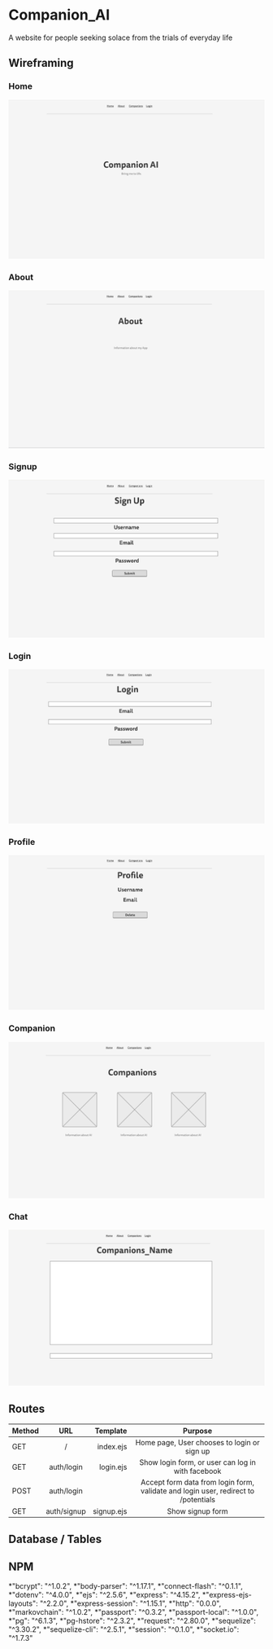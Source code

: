 # Companion_AI
A website for people seeking solace from the trials of everyday life

## Wireframing

### Home
![](wireframe/Home.png?raw=true)
### About
![](wireframe/about.png?raw=true)
### Signup
![](wireframe/Signup.png?raw=true)
### Login
![](wireframe/Login.png?raw=true)
### Profile
![](wireframe/Profile.png?raw=true)
### Companion
![](wireframe/companion.png?raw=true)
### Chat
![](wireframe/Chat.png?raw=true)

## Routes
| Method        | URL           | Template  | Purpose           |
| ------------- |:-------------:| -----:|:-------------:| 
|GET | / | index.ejs | Home page, User chooses to login or sign up | 
|GET | auth/login | login.ejs | Show login form, or user can log in with facebook |
|POST | auth/login |  | Accept form data from login form, validate and login user, redirect to /potentials | 
|GET | auth/signup | signup.ejs | Show signup form | 

## Database / Tables


## NPM

*"bcrypt": "^1.0.2",
*"body-parser": "^1.17.1",
*"connect-flash": "^0.1.1",
*"dotenv": "^4.0.0",
*"ejs": "^2.5.6",
*"express": "^4.15.2",
*"express-ejs-layouts": "^2.2.0",
*"express-session": "^1.15.1",
*"http": "0.0.0",
*"markovchain": "^1.0.2",
*"passport": "^0.3.2",
*"passport-local": "^1.0.0",
*"pg": "^6.1.3",
*"pg-hstore": "^2.3.2",
*"request": "^2.80.0",
*"sequelize": "^3.30.2",
*"sequelize-cli": "^2.5.1",
*"session": "^0.1.0",
*"socket.io": "^1.7.3"